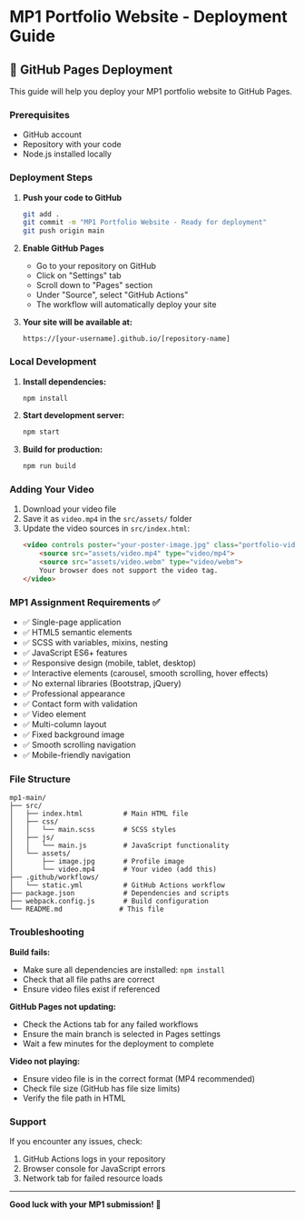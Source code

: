 # MP1 Portfolio Website - Deployment Guide

## 🚀 GitHub Pages Deployment

This guide will help you deploy your MP1 portfolio website to GitHub Pages.

### Prerequisites
- GitHub account
- Repository with your code
- Node.js installed locally

### Deployment Steps

1. **Push your code to GitHub**
   ```bash
   git add .
   git commit -m "MP1 Portfolio Website - Ready for deployment"
   git push origin main
   ```

2. **Enable GitHub Pages**
   - Go to your repository on GitHub
   - Click on "Settings" tab
   - Scroll down to "Pages" section
   - Under "Source", select "GitHub Actions"
   - The workflow will automatically deploy your site

3. **Your site will be available at:**
   ```
   https://[your-username].github.io/[repository-name]
   ```

### Local Development

1. **Install dependencies:**
   ```bash
   npm install
   ```

2. **Start development server:**
   ```bash
   npm start
   ```

3. **Build for production:**
   ```bash
   npm run build
   ```

### Adding Your Video

1. Download your video file
2. Save it as `video.mp4` in the `src/assets/` folder
3. Update the video sources in `src/index.html`:
   ```html
   <video controls poster="your-poster-image.jpg" class="portfolio-video">
       <source src="assets/video.mp4" type="video/mp4">
       <source src="assets/video.webm" type="video/webm">
       Your browser does not support the video tag.
   </video>
   ```

### MP1 Assignment Requirements ✅

- ✅ Single-page application
- ✅ HTML5 semantic elements
- ✅ SCSS with variables, mixins, nesting
- ✅ JavaScript ES6+ features
- ✅ Responsive design (mobile, tablet, desktop)
- ✅ Interactive elements (carousel, smooth scrolling, hover effects)
- ✅ No external libraries (Bootstrap, jQuery)
- ✅ Professional appearance
- ✅ Contact form with validation
- ✅ Video element
- ✅ Multi-column layout
- ✅ Fixed background image
- ✅ Smooth scrolling navigation
- ✅ Mobile-friendly navigation

### File Structure
```
mp1-main/
├── src/
│   ├── index.html          # Main HTML file
│   ├── css/
│   │   └── main.scss       # SCSS styles
│   ├── js/
│   │   └── main.js         # JavaScript functionality
│   └── assets/
│       ├── image.jpg       # Profile image
│       └── video.mp4       # Your video (add this)
├── .github/workflows/
│   └── static.yml          # GitHub Actions workflow
├── package.json            # Dependencies and scripts
├── webpack.config.js       # Build configuration
└── README.md              # This file
```

### Troubleshooting

**Build fails:**
- Make sure all dependencies are installed: `npm install`
- Check that all file paths are correct
- Ensure video files exist if referenced

**GitHub Pages not updating:**
- Check the Actions tab for any failed workflows
- Ensure the main branch is selected in Pages settings
- Wait a few minutes for the deployment to complete

**Video not playing:**
- Ensure video file is in the correct format (MP4 recommended)
- Check file size (GitHub has file size limits)
- Verify the file path in HTML

### Support

If you encounter any issues, check:
1. GitHub Actions logs in your repository
2. Browser console for JavaScript errors
3. Network tab for failed resource loads

---

**Good luck with your MP1 submission! 🎉**
